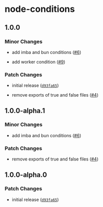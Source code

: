 # node-conditions

## 1.0.0

### Minor Changes

- add imba and bun conditions ([#6](https://github.com/svitejs/node-conditions/pull/6))

- add worker condition ([#9](https://github.com/svitejs/node-conditions/pull/9))

### Patch Changes

- initial release ([`d93fa65`](https://github.com/svitejs/node-conditions/commit/d93fa6577fc35c0e4c61809814b5cb632b2a2a70))

- remove exports of true and false files ([#4](https://github.com/svitejs/node-conditions/pull/4))

## 1.0.0-alpha.1

### Minor Changes

- add imba and bun conditions ([#6](https://github.com/svitejs/node-conditions/pull/6))

### Patch Changes

- remove exports of true and false files ([#4](https://github.com/svitejs/node-conditions/pull/4))

## 1.0.0-alpha.0

### Patch Changes

- initial release ([`d93fa65`](https://github.com/svitejs/node-conditions/commit/d93fa6577fc35c0e4c61809814b5cb632b2a2a70))
